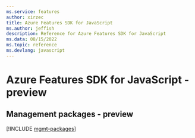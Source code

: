 ```yaml
---
ms.service: features
author: xirzec
title: Azure Features SDK for JavaScript
ms.author: jeffish
description: Reference for Azure Features SDK for JavaScript
ms.data: 08/15/2022
ms.topic: reference
ms.devlang: javascript
---
```

# Azure Features SDK for JavaScript - preview

## Management packages - preview
[!INCLUDE [mgmt-packages](features-mgmt-index.md)]